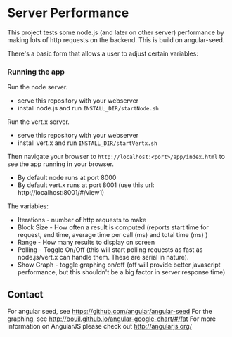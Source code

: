 # Server Performance

This project tests some node.js (and later on other server) performance by making lots of http requests on the backend.  This is build on angular-seed.

There's a basic form that allows a user to adjust certain variables:


### Running the app

Run the node server. 

* serve this repository with your webserver
* install node.js and run `INSTALL_DIR/startNode.sh`

Run the vert.x server. 

* serve this repository with your webserver
* install vert.x and run `INSTALL_DIR/startVertx.sh`

Then navigate your browser to `http://localhost:<port>/app/index.html` to see the app running in
your browser.

* By default node runs at port 8000
* By default vert.x runs at port 8001 (use this url: http://localhost:8001/#/view1)

The variables:
* Iterations - number of http requests to make
* Block Size - How often a result is computed (reports start time for request, end time, average time per call (ms) and total time (ms) )
* Range - How many results to display on screen
* Polling - Toggle On/Off (this will start polling requests as fast as node.js/vert.x can handle them.  These are serial in nature).
* Show Graph - toggle graphing on/off (off will provide better javascript performance, but this shouldn't be a big factor in server response time)


## Contact

For angular seed, see https://github.com/angular/angular-seed
For the graphing, see http://bouil.github.io/angular-google-chart/#/fat
For more information on AngularJS please check out http://angularjs.org/
